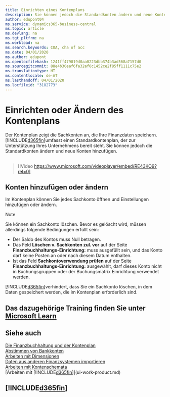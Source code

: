 ```yaml
---
title: Einrichten eines Kontenplans
description: Sie können jedoch die Standardkonten ändern und neue Konten hinzufügen.
author: edupont04
ms.service: dynamics365-business-central
ms.topic: article
ms.devlang: na
ms.tgt_pltfrm: na
ms.workload: na
ms.search.keywords: COA, cha of acc
ms.date: 04/01/2020
ms.author: edupont
ms.openlocfilehash: 1241ff479019d0aa0223dbb374b3ad568a7157d0
ms.sourcegitcommit: 88e4b30eaf6fa32af0c1452ce2f85ff1111c75e2
ms.translationtype: HT
ms.contentlocale: de-AT
ms.lasthandoff: 04/01/2020
ms.locfileid: "3182773"
---
```

# <a name="setting-up-or-changing-the-chart-of-accounts"></a>Einrichten oder Ändern des Kontenplans
Der Kontenplan zeigt die Sachkonten an, die Ihre Finanzdaten speichern. [!INCLUDE[d365fin](includes/d365fin_md.md)]umfasst einen Standardkontenplan, der zur Unterstützung Ihres Unternehmens bereit steht.
Sie können jedoch die Standardkonten ändern und neue Konten hinzufügen.
<br><br>  

> [!Video https://www.microsoft.com/videoplayer/embed/RE43KO9?rel=0]


## <a name="adding-or-changing-accounts"></a>Konten hinzufügen oder ändern
Im Kontenplan können Sie jedes Sachkonto öffnen und Einstellungen hinzufügen oder ändern.

> [!NOTE]  
>   Sie können ein Sachkonto löschen. Bevor es gelöscht wird, müssen allerdings folgende Bedingungen erfüllt sein:  
>  
>   * Der Saldo des Kontos muss Null betragen.  
>   * Das Feld **Löschen v. Sachkonten zul. vor** auf der Seite **Finanzbuchhaltungs-Einrichtung:** muss ausgefüllt sein, und das Konto darf keine Posten an oder nach diesem Datum enthalten.  
>   * Ist das Feld **Sachkontoverwendung prüfen** auf der Seite **Finanzbuchhaltungs-Einrichtung:** ausgewählt, darf dieses Konto nicht in Buchungsgruppen oder der Buchungsmatrix Einrichtung verwendet werden.  

[!INCLUDE[d365fin](includes/d365fin_md.md)]verhindert, dass Sie ein Sachkonto löschen, in dem Daten gespeichert werden, die im Kontenplan erforderlich sind.  

## <a name="see-related-training-at-microsoft-learn"></a>Das dazugehörige Training finden Sie unter [Microsoft Learn](/learn/modules/chart-accounts-dynamics-365-business-central/index)

## <a name="see-also"></a>Siehe auch
[Die Finanzbuchhaltung und der Kontenplan](finance-general-ledger.md)  
[Abstimmen von Bankkonten](bank-manage-bank-accounts.md)  
[Arbeiten mit Dimensionen](finance-dimensions.md)  
[Daten aus anderen Finanzsystemen importieren](across-import-data-configuration-packages.md)  
[Arbeiten mit Kontenschemata](bi-how-work-account-schedule.md)  
[Arbeiten mit [!INCLUDE[d365fin](includes/d365fin_md.md)]](ui-work-product.md)  

## [!INCLUDE[d365fin](includes/free_trial_md.md)]
